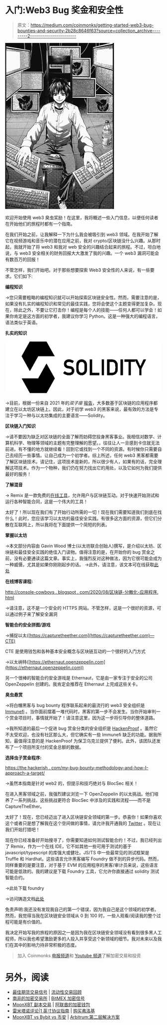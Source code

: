 # 入门:Web3 Bug 奖金和安全性

> 原文：<https://medium.com/coinmonks/getting-started-web3-bug-bounties-and-security-2b28c8646f63?source=collection_archive---------2----------------------->

![](img/3c0e62e04bf5fc6570b9d4244d9fe95c.png)

欢迎开始使用 web3 臭虫奖励！在这里，我将概述一些入门信息，以便任何读者在开始他们的旅程时都有一个指南。

在我们开始之前，让我解释一下为什么我会被吸引到 web3 领域。在我开始了解它在视频游戏和音乐中的潜在应用之前，我对 crypto/区块链没什么兴趣。从那时起，我就开始了将 web3 和我对 web 安全的兴趣结合起来的旅程。不过，坦白地说，与 web3 安全相关的财务回报大大激发了我的兴趣。一个 web3 漏洞可能会有数百万的回报！

不管怎样，我们开始吧。对于那些想要探索 Web3 安全性的人来说，有一些要求。它们如下:

**编程知识**

→您只需要粗略的编程知识就可以开始探索区块链安全性。然而，需要注意的是，如果没有扎实的编程知识和常见的最佳实践，您将会使这个主题变得更加复杂。现在，除此之外，不要让它打击你！编程是每个人的技能——任何人都可以学会！如果你肯定是这方面的初学者，我建议你学习 Python。这是一种强大的编程语言，语法类似于英语。

**扎实的知识**

![](img/529ed275f7cb2afb5909118b2e226653.png)

→目前，根据一份来自 2021 年的*双子座* [报告](https://www.gemini.com/cryptopedia/dapps-ethereum-decentralized-application)，大多数基于区块链的应用程序都建立在以太坊区块链上。因此，对于初学 web3 的黑客来说，最有效的方法是专注于学习一种与以太坊集成的主要语言——Solidity。

**区块链入门知识**

→请不要因为缺乏对区块链的全面了解而妨碍您投身黑客事业。我相信对数学、计算机科学、物理等领域的主题有完整理解的愿望。，往往让人一旦感到卡住就无法前进。有不懂的地方就继续看！回到它或找到一个不同的资源。有时候你只需要自己去经历一些事情。让自己成为一个初学者。综上所述，任何 web3 黑客都需要了解区块链技术。请记住，这项技术是新的，所以很少有人，如果有的话，完全理解这项技术。作为一个物种，我们仍在努力找出它的用处，以及它如何为我们提供最好的服务！

**了解混音**

→ Remix 是一款免费的[在线工具](http://remix.ethereum.org/)，允许用户与区块链互动。对于快速开始测试和运行各种智能合同，这是一个伟大的工具！

太好了！所以现在我们有了开始行动所需的一切！现在我们需要知道我们到底在找什么！此时，您应该学习以太坊的最佳安全实践。有很多这方面的资源，但它们分散在互联网上，所以我将在下面提供一个简短的列表。

**掌握以太坊**

→本文部分内容由 Gavin Wood 博士(以太坊联合创始人)撰写，是介绍以太坊、区块链和最佳安全实践的绝佳入门读物。值得注意的是，在开始你的 bug 赏金之前，没有必要通读这篇文章。事实上，我强烈反对这种做法，因为它很可能会成为一种威慑，尤其是如果你刚刚起步的话。
→此外，请注意，该文本可在线获取[此处](https://github.com/ethereumbook/ethereumbook)

**在线博客课程:**

[http://console-cowboys . blogspot . com/2020/08/区块链-分散化-应用程序. html](http://console-cowboys.blogspot.com/2020/08/blockchain-decentralized-application.html)

→请注意，这不是一个安全的 HTTPS 网站。不管怎样，这是一个很好的资源，可以通过例子来了解安全漏洞

**智能合约安全拼图/游戏**

→捕捉以太([https://capturetheether.com](https://capturetheether.com)—CTE)

CTE 是使用钱包和各种基本安全概念与区块链互动的一个很好的入门方式

→以太纳特([https://ethernaut.openzeppelin.com](https://ethernaut.openzeppelin.com))

另一个很棒的智能合约安全游戏是 Ethernaut，它是由一家专注于安全的公司 OpenZeppelin 创建的。我肯定会推荐在 Ethernaut 上完成这些关卡。

**臭虫悬赏**

→将白帽黑客与 bug bounty 程序联系起来的最流行的 web3 安全组织是 [Immunefi](https://immunefi.com) 。当你面前摆着一堆代码时，黑客的第一步不会发生。当你开始审判一个赏金项目时，事情就开始了！请注意这里，因为这一步将引导你的整体道路。

→我所知道的最后一个促进 bug 赏金分类的安全组织是 [HackenProof](https://hackenproof.com/) 。虽然它不太受欢迎，也没有社区那么大，但它确实有一些 Immunefi 缺乏的功能。据我所知，最值得注意的是 HackenProof 为保卫乌克兰提供了便利。此外，该团队还发布了一个项目所支付的奖金总额的数据。

**选择虫子赏金程序:**

[https://the hackerish . com/my-bug-bounty-methodology-and-how-I-approach-a-target/](https://thehackerish.com/my-bug-bounty-methodology-and-how-i-approach-a-target/)

→虽然本指南是针对 web2 的，但提示和技巧绝对与 BlocSec 相关！

在进入黑客领域之前，我强烈建议浏览一下 OpenZeppelin 的以太挑战。他们培养了一系列挑战，这些挑战更符合 BlocSec 中涉及的实践和流程——而不是 CaptureTheEther。

太好了！现在，您已经迈出了进入区块链安全领域的第一步。恭喜你！如果你喜欢这个或者只是想了解我在这个空间做的事情，请允许我开通我的 [Twitter](https://twitter.com/thisizayuh) 。现在让我们开始打猎吧！

现在你已经准备好开始搜寻了，你需要知道如何测试智能合约！不过，我已经列出了 Remix，作为一个在线 IDE，它不如其他一些可用于测试的基于 javascript/typescript 的库强大或健壮。JS/TS 中一些最常见的测试框架是 Truffle 和 Hardhat。这些语言允许黑客编写 Foundry 做不到的异步代码。然而，同样重要的是要注意，对于基于 EVM 的应用程序的黑客/审计员来说，这些语言可能是低效的。我的建议是下载 Foundry 工具，它允许你直接通过 solidity 测试智能合约。

→此处下载 foundry

→访问铸造文档[此处](https://book.getfoundry.sh/)

免责声明:我还没有发现我自己的第一个错误，因为我自己是这个领域的初学者。然而，我觉得当我在区块链安全领域从 0 到 100 时，一些人观看/阅读我的整个过程可能是有价值的。

我决定开始写我的旅程的原因之一是因为我在区块链安全领域没有看到很多黑人工程师，所以我也希望激励更多的人投入并享受这个新领域的细节。我对未来以及我们在其中的影响力持非常积极的态度。

> 加入 Coinmonks [电报频道](https://t.me/coincodecap)和 [Youtube 频道](https://www.youtube.com/c/coinmonks/videos)了解加密交易和投资

# 另外，阅读

*   [最佳期货交易信号](https://coincodecap.com/futures-trading-signals) | [流动性交易回顾](https://coincodecap.com/liquid-exchange-review)
*   [南非的加密交易所](https://coincodecap.com/crypto-exchanges-in-south-africa) | [BitMEX 加密信号](https://coincodecap.com/bitmex-crypto-signals)
*   [MoonXBT 副本交易](https://coincodecap.com/moonxbt-copy-trading) | [阿联酋的加密钱包](https://coincodecap.com/crypto-wallets-in-uae)
*   [雷米塔诺评论](https://coincodecap.com/remitano-review)|[1 英寸协议指南](https://coincodecap.com/1inch) | [购买弗洛基](https://coincodecap.com/buy-floki-inu-token)
*   [MoonXBT vs Bybit vs 币安](https://coincodecap.com/bybit-binance-moonxbt) | [Arbitrum:第二层解决方案](https://coincodecap.com/arbitrum)